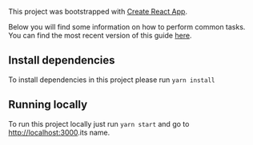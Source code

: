 This project was bootstrapped with [Create React App](https://github.com/facebookincubator/create-react-app).

Below you will find some information on how to perform common tasks.<br>
You can find the most recent version of this guide [here](https://github.com/facebookincubator/create-react-app/blob/master/packages/react-scripts/template/README.md).

## Install dependencies
To install dependencies in this project please run `yarn install`

## Running locally
To run this project locally just run `yarn start` and go to [http://localhost:3000](http://localhost:3000).its name.